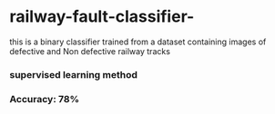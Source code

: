 # railway-fault-classifier-
this is a binary classifier trained from a dataset containing images of defective and Non defective railway tracks

### supervised learning method
### Accuracy: 78%
